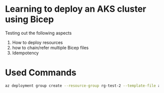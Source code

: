 # Learning to deploy an AKS cluster using Bicep

Testing out the following aspects

1. How to deploy resources
2. how to chain/refer multiple Bicep files
3. Idempotency

# Used Commands

```bash
az deployment group create --resource-group rg-test-2 --template-file aks.bicep --what-if
```
